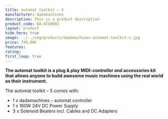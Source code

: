 ```yaml
---
title: automat toolkit – S
manufacturer: dadamachines
description: This is a product description
product_code: DA-ATS0002
layout: product
hide_hero: true
image: ../../img/products/dadamachines-automat-toolkit-s.jpg
price: 749,00€
features:
rating:
first_loop: true
---
```


**The automat toolkit is a plug & play MIDI-controller and accessories kit that allows anyone to build awesome music machines using the real world as their instrument.**

The automat toolkit – S comes with:

- 1 x dadamachines – automat controller
- 1 x 160W 24V DC Power Supply
- 3 x Solenoid Beaters incl. Cables and DC Adapters